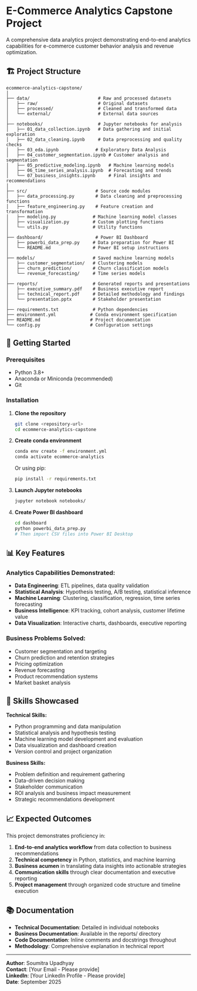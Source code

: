 # E-Commerce Analytics Capstone Project

A comprehensive data analytics project demonstrating end-to-end analytics capabilities for e-commerce customer behavior analysis and revenue optimization.

## 🏗️ Project Structure

```
ecommerce-analytics-capstone/
│
├── data/                          # Raw and processed datasets
│   ├── raw/                       # Original datasets
│   ├── processed/                 # Cleaned and transformed data
│   └── external/                  # External data sources
│
├── notebooks/                     # Jupyter notebooks for analysis
│   ├── 01_data_collection.ipynb   # Data gathering and initial exploration
│   ├── 02_data_cleaning.ipynb     # Data preprocessing and quality checks
│   ├── 03_eda.ipynb              # Exploratory Data Analysis
│   ├── 04_customer_segmentation.ipynb # Customer analysis and segmentation
│   ├── 05_predictive_modeling.ipynb   # Machine learning models
│   ├── 06_time_series_analysis.ipynb  # Forecasting and trends
│   └── 07_business_insights.ipynb     # Final insights and recommendations
│
├── src/                          # Source code modules
│   ├── data_processing.py        # Data cleaning and preprocessing functions
│   ├── feature_engineering.py    # Feature creation and transformation
│   ├── modeling.py              # Machine learning model classes
│   ├── visualization.py         # Custom plotting functions
│   └── utils.py                 # Utility functions
│
├── dashboard/                    # Power BI Dashboard
│   ├── powerbi_data_prep.py     # Data preparation for Power BI
│   └── README.md                # Power BI setup instructions
│
├── models/                      # Saved machine learning models
│   ├── customer_segmentation/   # Clustering models
│   ├── churn_prediction/        # Churn classification models
│   └── revenue_forecasting/     # Time series models
│
├── reports/                     # Generated reports and presentations
│   ├── executive_summary.pdf    # Business executive report
│   ├── technical_report.pdf     # Detailed methodology and findings
│   └── presentation.pptx        # Stakeholder presentation
│
├── requirements.txt             # Python dependencies
├── environment.yml             # Conda environment specification
├── README.md                   # Project documentation
└── config.py                   # Configuration settings
```

## 🚀 Getting Started

### Prerequisites
- Python 3.8+
- Anaconda or Miniconda (recommended)
- Git

### Installation

1. **Clone the repository**
   ```bash
   git clone <repository-url>
   cd ecommerce-analytics-capstone
   ```

2. **Create conda environment**
   ```bash
   conda env create -f environment.yml
   conda activate ecommerce-analytics
   ```

   Or using pip:
   ```bash
   pip install -r requirements.txt
   ```

3. **Launch Jupyter notebooks**
   ```bash
   jupyter notebook notebooks/
   ```

4. **Create Power BI dashboard**
   ```bash
   cd dashboard
   python powerbi_data_prep.py
   # Then import CSV files into Power BI Desktop
   ```

## 📊 Key Features

### Analytics Capabilities Demonstrated:
- **Data Engineering**: ETL pipelines, data quality validation
- **Statistical Analysis**: Hypothesis testing, A/B testing, statistical inference
- **Machine Learning**: Clustering, classification, regression, time series forecasting
- **Business Intelligence**: KPI tracking, cohort analysis, customer lifetime value
- **Data Visualization**: Interactive charts, dashboards, executive reporting

### Business Problems Solved:
- Customer segmentation and targeting
- Churn prediction and retention strategies
- Pricing optimization
- Revenue forecasting
- Product recommendation systems
- Market basket analysis

## 🎯 Skills Showcased

**Technical Skills:**
- Python programming and data manipulation
- Statistical analysis and hypothesis testing
- Machine learning model development and evaluation
- Data visualization and dashboard creation
- Version control and project organization

**Business Skills:**
- Problem definition and requirement gathering
- Data-driven decision making
- Stakeholder communication
- ROI analysis and business impact measurement
- Strategic recommendations development

## 📈 Expected Outcomes

This project demonstrates proficiency in:
1. **End-to-end analytics workflow** from data collection to business recommendations
2. **Technical competency** in Python, statistics, and machine learning
3. **Business acumen** in translating data insights into actionable strategies
4. **Communication skills** through clear documentation and executive reporting
5. **Project management** through organized code structure and timeline execution

## 📚 Documentation

- **Technical Documentation**: Detailed in individual notebooks
- **Business Documentation**: Available in the reports/ directory
- **Code Documentation**: Inline comments and docstrings throughout
- **Methodology**: Comprehensive explanation in technical report

---

**Author**: Soumitra Upadhyay  
**Contact**: [Your Email - Please provide]  
**LinkedIn**: [Your LinkedIn Profile - Please provide]  
**Date**: September 2025